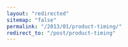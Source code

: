```yaml
---
layout: "redirected"
sitemap: "false"
permalink: "/2013/01/product-timing/"
redirect_to: "/post/product-timing"
---
```




